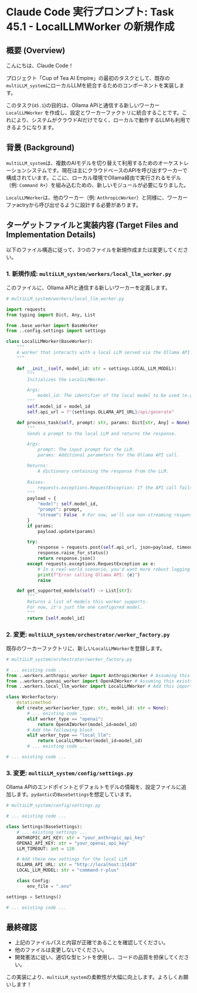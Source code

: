 # Claude Code 実行プロンプト: Task 45.1 - LocalLLMWorker の新規作成

## 概要 (Overview)

こんにちは、Claude Code！

プロジェクト「Cup of Tea AI Empire」の最初のタスクとして、既存の`multiLLM_system`にローカルLLMを統合するためのコンポーネントを実装します。

このタスク(`45.1`)の目的は、Ollama APIと通信する新しいワーカー `LocalLLMWorker` を作成し、設定とワーカーファクトリに統合することです。これにより、システムがクラウドAIだけでなく、ローカルで動作するLLMも利用できるようになります。

## 背景 (Background)

`multiLLM_system`は、複数のAIモデルを切り替えて利用するためのオーケストレーションシステムです。現在は主にクラウドベースのAPIを呼び出すワーカーで構成されています。ここに、ローカル環境でOllama経由で実行されるモデル（例: `Command R+`）を組み込むための、新しいモジュールが必要になりました。

`LocalLLMWorker`は、他のワーカー（例: `AnthropicWorker`）と同様に、ワーカーファactryから呼び出せるように設計する必要があります。

## ターゲットファイルと実装内容 (Target Files and Implementation Details)

以下のファイル構造に従って、3つのファイルを新規作成または変更してください。

### 1. **新規作成**: `multiLLM_system/workers/local_llm_worker.py`

このファイルに、Ollama APIと通信する新しいワーカーを定義します。

```python
# multiLLM_system/workers/local_llm_worker.py

import requests
from typing import Dict, Any, List

from .base_worker import BaseWorker
from ..config.settings import settings

class LocalLLMWorker(BaseWorker):
    """
    A worker that interacts with a local LLM served via the Ollama API.
    """

    def __init__(self, model_id: str = settings.LOCAL_LLM_MODEL):
        """
        Initializes the LocalLLMWorker.

        Args:
            model_id: The identifier of the local model to be used (e.g., 'command-r-plus').
        """
        self.model_id = model_id
        self.api_url = f"{settings.OLLAMA_API_URL}/api/generate"

    def process_task(self, prompt: str, params: Dict[str, Any] = None) -> Dict[str, Any]:
        """
        Sends a prompt to the local LLM and returns the response.

        Args:
            prompt: The input prompt for the LLM.
            params: Additional parameters for the Ollama API call.

        Returns:
            A dictionary containing the response from the LLM.
        
        Raises:
            requests.exceptions.RequestException: If the API call fails.
        """
        payload = {
            "model": self.model_id,
            "prompt": prompt,
            "stream": False  # For now, we'll use non-streaming responses
        }
        if params:
            payload.update(params)

        try:
            response = requests.post(self.api_url, json=payload, timeout=settings.LLM_TIMEOUT)
            response.raise_for_status()
            return response.json()
        except requests.exceptions.RequestException as e:
            # In a real-world scenario, you'd want more robust logging and error handling
            print(f"Error calling Ollama API: {e}")
            raise

    def get_supported_models(self) -> List[str]:
        """
        Returns a list of models this worker supports.
        For now, it's just the one configured model.
        """
        return [self.model_id]

```

### 2. **変更**: `multiLLM_system/orchestrator/worker_factory.py`

既存のワーカーファクトリに、新しい`LocalLLMWorker`を登録します。

```python
# multiLLM_system/orchestrator/worker_factory.py

# ... existing code ...
from ..workers.anthropic_worker import AnthropicWorker # Assuming this exists
from ..workers.openai_worker import OpenAIWorker # Assuming this exists
from ..workers.local_llm_worker import LocalLLMWorker # Add this import

class WorkerFactory:
    @staticmethod
    def create_worker(worker_type: str, model_id: str = None):
        # ... existing code ...
        elif worker_type == "openai":
            return OpenAIWorker(model_id=model_id)
        # Add the following block
        elif worker_type == "local_llm":
            return LocalLLMWorker(model_id=model_id)
        # ... existing code ...

# ... existing code ...
```

### 3. **変更**: `multiLLM_system/config/settings.py`

Ollama APIのエンドポイントとデフォルトモデルの情報を、設定ファイルに追加します。`pydantic`の`BaseSettings`を想定しています。

```python
# multiLLM_system/config/settings.py

# ... existing code ...

class Settings(BaseSettings):
    # ... existing settings ...
    ANTHROPIC_API_KEY: str = "your_anthropic_api_key"
    OPENAI_API_KEY: str = "your_openai_api_key"
    LLM_TIMEOUT: int = 120

    # Add these new settings for the local LLM
    OLLAMA_API_URL: str = "http://localhost:11434"
    LOCAL_LLM_MODEL: str = "command-r-plus"

    class Config:
        env_file = ".env"

settings = Settings()

# ... existing code ...
```

## 最終確認

- 上記のファイルパスと内容が正確であることを確認してください。
- 他のファイルは変更しないでください。
- 開発憲法に従い、適切な型ヒントを使用し、コードの品質を担保してください。

この実装により、`multiLLM_system`の柔軟性が大幅に向上します。よろしくお願いします！ 
